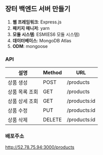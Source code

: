 ## 장터 백엔드 서버 만들기

1. **웹 프레임워크**: Express.js
2. **패키지 매니저**: yarn
3. **모듈 시스템**: ESM(ES6 모듈 시스템)
4. **데이터베이스**: MongoDB Atlas
5. **ODM**: mongoose

### API
|설명|Method|URL|
|------|---|---|
|상품 생성|POST|/products|
|상품 목록 조회|GET|/products|
|상품 상세 조회|GET|/products:id|
|상품 수정|PUT|/products:id|
|상품 삭제|DELETE|/products:id|

### 배포주소
http://52.78.75.94:3000/products
